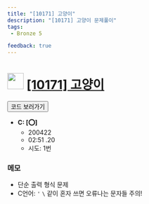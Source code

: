 ```yaml
---
title: "[10171] 고양이"
description: "[10171] 고양이 문제풀이"
tags: 
 - Bronze 5

feedback: true
---
```

<h1><img src="https://doky.space/assets/icpclev/b5.svg" height="37px"> <a href="http://icpc.me/10171">[10171] 고양이</a></h1>

<a href="https://github.com/DokySp/acmicpc-practice/tree/master/10171"><button class="btn btn-info">코드 보러가기</button></a>

- **C: [:o:]**
  - 200422
  - 02:51 .20 
  - 시도: 1번

### 메모
 - 단순 출력 형식 문제
 - C언어: `'` `\` 같이 혼자 쓰면 오류나는 문자들 주의!

